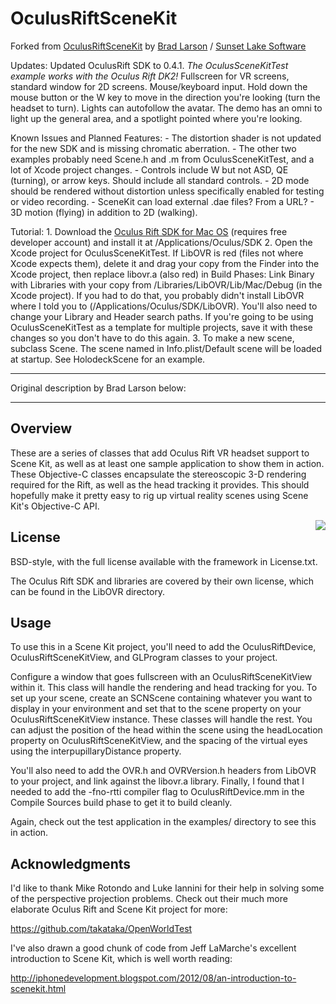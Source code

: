 OculusRiftSceneKit
==================

Forked from [OculusRiftSceneKit](http://github.com/BradLarson/OculusRiftSceneKit) by [Brad Larson](http://twitter.com/bradlarson) / [Sunset Lake Software](http://www.sunsetlakesoftware.com)

Updates:
    Updated OculusRift SDK to 0.4.1. *The OculusSceneKitTest example works with the Oculus Rift DK2!* 
	Fullscreen for VR screens, standard window for 2D screens.
    Mouse/keyboard input. Hold down the mouse button or the W key to move in the direction you're looking (turn the headset to turn).
	Lights can autofollow the avatar. The demo has an omni to light up the general area, and a spotlight pointed where you're looking.

Known Issues and Planned Features:
    - The distortion shader is not updated for the new SDK and is missing chromatic aberration.
    - The other two examples probably need Scene.h and .m from OculusSceneKitTest, and a lot of Xcode project changes.
	- Controls include W but not ASD, QE (turning), or arrow keys. Should include all standard controls.
	- 2D mode should be rendered without distortion unless specifically enabled for testing or video recording.
	- SceneKit can load external .dae files? From a URL?
	- 3D motion (flying) in addition to 2D (walking).
	
Tutorial:
	1. Download the [Oculus Rift SDK for Mac OS](https://developer.oculusvr.com/?action=dl) (requires free developer account) and install it at /Applications/Oculus/SDK
	2. Open the Xcode project for OculusSceneKitTest.
		If LibOVR is red (files not where Xcode expects them), delete it and drag your copy from the Finder into the Xcode project, then replace libovr.a (also red) in Build Phases: Link Binary with Libraries with your copy from /Libraries/LibOVR/Lib/Mac/Debug (in the Xcode project).
		If you had to do that, you probably didn't install LibOVR where I told you to (/Applications/Oculus/SDK/LibOVR).  You'll also need to change your Library and Header search paths.
		If you're going to be using OculusSceneKitTest as a template for multiple projects, save it with these changes so you don't have to do this again.
	3. To make a new scene, subclass Scene. The scene named in Info.plist/Default scene will be loaded at startup. See HolodeckScene for an example.

---

Original description by Brad Larson below:

---

## Overview ##

These are a series of classes that add Oculus Rift VR headset support to Scene Kit, as well as at least one sample application to show them in action. These Objective-C classes encapsulate the stereoscopic 3-D rendering required for the Rift, as well as the head tracking it provides. This should hopefully make it pretty easy to rig up virtual reality scenes using Scene Kit's Objective-C API.

<div style="float: right"><img src="http://sunsetlakesoftware.com/sites/default/files/SceneKitOCVR.jpg" /></div>

## License ##

BSD-style, with the full license available with the framework in License.txt.

The Oculus Rift SDK and libraries are covered by their own license, which can be found in the LibOVR directory.

## Usage ##

To use this in a Scene Kit project, you'll need to add the OculusRiftDevice, OculusRiftSceneKitView, and GLProgram classes to your project. 

Configure a window that goes fullscreen with an OculusRiftSceneKitView within it. This class will handle the rendering and head tracking for you. To set up your scene, create an SCNScene containing whatever you want to display in your environment and set that to the scene property on your OculusRiftSceneKitView instance. These classes will handle the rest. You can adjust the position of the head within the scene using the headLocation property on OculusRiftSceneKitView, and the spacing of the virtual eyes using the interpupillaryDistance property.

You'll also need to add the OVR.h and OVRVersion.h headers from LibOVR to your project, and link against the libovr.a library. Finally, I found that I needed to add the -fno-rtti compiler flag to OculusRiftDevice.mm in the Compile Sources build phase to get it to build cleanly.

Again, check out the test application in the examples/ directory to see this in action.

## Acknowledgments ##

I'd like to thank Mike Rotondo and Luke Iannini for their help in solving some of the perspective projection problems. Check out their much more elaborate Oculus Rift and Scene Kit project for more: 

https://github.com/takataka/OpenWorldTest

I've also drawn a good chunk of code from Jeff LaMarche's excellent introduction to Scene Kit, which is well worth reading:

http://iphonedevelopment.blogspot.com/2012/08/an-introduction-to-scenekit.html